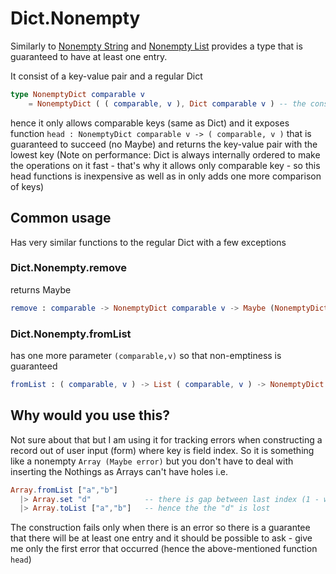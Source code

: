 # Dict.Nonempty 

Similarly to [Nonempty String](https://package.elm-lang.org/packages/MartinSStewart/elm-nonempty-string/latest/) and [Nonempty List](https://package.elm-lang.org/packages/mgold/elm-nonempty-list/latest/) provides
a type that is guaranteed to have at least one entry. 

It consist of a key-value pair and a regular Dict 

```elm
type NonemptyDict comparable v
    = NonemptyDict ( ( comparable, v ), Dict comparable v ) -- the constructor is opaque
```


hence it only allows comparable keys (same as Dict) and it exposes function `head : NonemptyDict comparable v -> ( comparable, v )` that is guaranteed to succeed (no Maybe) and returns the key-value pair with the lowest key 
(Note on performance: Dict is always internally ordered to make the operations on it fast - that's why it allows only comparable key - so this head functions is inexpensive as well as in only adds one more comparison of keys)


## Common usage

Has very similar functions to the regular Dict with a few exceptions 

### Dict.Nonempty.remove

returns Maybe

```elm
remove : comparable -> NonemptyDict comparable v -> Maybe (NonemptyDict comparable v)
```

### Dict.Nonempty.fromList

has one more parameter `(comparable,v)` so that non-emptiness is guaranteed

```elm
fromList : ( comparable, v ) -> List ( comparable, v ) -> NonemptyDict comparable v
```

## Why would you use this?

Not sure about that but I am using it for tracking errors when constructing a record out of user input (form) where key is field index. So it is something like a nonempty `Array (Maybe error)` but you don't have to deal with inserting the Nothings as Arrays can't have holes i.e.

```elm
Array.fromList ["a","b"]
  |> Array.set "d"            -- there is gap between last index (1 - where "b" is) and index we are trying to set
  |> Array.toList ["a","b"]   -- hence the the "d" is lost
```

The construction fails only when there is an error so there is a guarantee that there will be at least one entry
and it should be possible to ask - give me only the first error that occurred (hence the above-mentioned function `head`)
